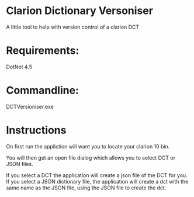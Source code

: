 # Clarion Dictionary Versoniser

A little tool to help with version control of a clarion DCT

# Requirements:

DotNet 4.5

# Commandline:

DCTVersioniser.exe

# Instructions

On first run the appliction will want you to locate your clarion 10 bin.

You will then get an open file dialog which allows you to select DCT or JSON files.

If you select a DCT the application will create a json file of the DCT for you.
If you select a JSON dictionary file, the application will create a dct with the same name as the JSON file, using the JSON file to create the dct.
